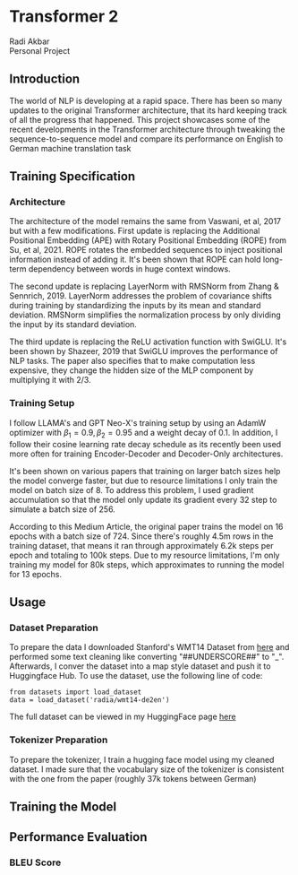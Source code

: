 # Transformer 2
Radi Akbar <br>
Personal Project

## Introduction
The world of NLP is developing at a rapid space. There has been so many updates to the original Transformer architecture, that its hard keeping track of all the progress that happened. This project showcases some of the recent developments in the Transformer architecture through tweaking the sequence-to-sequence model and compare its performance on English to German machine translation task

## Training Specification
### Architecture
The architecture of the model remains the same from Vaswani, et al, 2017 but with a few modifications. First update is replacing the Additional Positional Embedding (APE) with Rotary Positional Embedding (ROPE) from Su, et al, 2021. ROPE rotates the embedded sequences to inject positional information instead of adding it. It's been shown that ROPE can hold long-term dependency between words in huge context windows. <br>

The second update is replacing LayerNorm with RMSNorm from Zhang & Sennrich, 2019. LayerNorm addresses the problem of covariance shifts during training by standardizing the inputs by its mean and standard deviation. RMSNorm simplifies the normalization process by only dividing the input by its standard deviation. <br>

The third update is replacing the ReLU activation function with SwiGLU. It's been shown by Shazeer, 2019 that SwiGLU improves the performance of NLP tasks. The paper also specifies that to make computation less expensive, they change the hidden size of the MLP component by multiplying it with 2/3.

### Training Setup
I follow LLAMA's and GPT Neo-X's training setup by using an AdamW optimizer with $\beta_1 = 0.9, \beta_2 = 0.95$ and a weight decay of 0.1. In addition, I follow their cosine learning rate decay schedule as its recently been used more often for training Encoder-Decoder and Decoder-Only architectures. <br>

It's been shown on various papers that training on larger batch sizes help the model converge faster, but due to resource limitations I only train the model on batch size of 8. To address this problem, I used gradient accumulation so that the model only update its gradient every 32 step to simulate a batch size of 256. <br> 

According to this Medium Article, the original paper trains the model on 16 epochs with a batch size of 724. Since there's roughly 4.5m rows in the training dataset, that means it ran through approximately 6.2k steps per epoch and totaling to 100k steps. Due to my resource limitations, I'm only training my model for 80k steps, which approximates to running the model for 13 epochs. 

## Usage
### Dataset Preparation
To prepare the data I downloaded Stanford's WMT14 Dataset from [here](https://nlp.stanford.edu/projects/nmt/) and performed some text cleaning like converting "##UNDERSCORE##" to "_". Afterwards, I conver the dataset into a map style dataset and push it to Huggingface Hub. To use the dataset, use the following line of code:
```
from datasets import load_dataset
data = load_dataset('radia/wmt14-de2en')
```
The full dataset can be viewed in my HuggingFace page [here](https://huggingface.co/)

### Tokenizer Preparation
To prepare the tokenizer, I train a hugging face model using my cleaned dataset. I made sure that the vocabulary size of the tokenizer is consistent with the one from the paper (roughly 37k tokens between German)
## Training the Model
## Performance Evaluation
### BLEU Score
